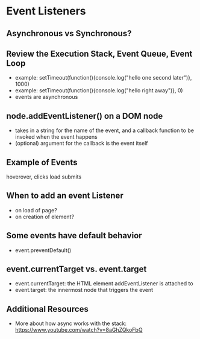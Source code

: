 # Event Listeners

## Asynchronous vs Synchronous?

## Review the Execution Stack, Event Queue, Event Loop

- example: setTimeout(function(){console.log("hello one second later")}, 1000)
- example: setTimeout(function(){console.log("hello right away")}, 0)
- events are asynchronous

## node.addEventListener() on a DOM node

- takes in a string for the name of the event, and a callback function to be invoked when the event happens
- (optional) argument for the callback is the event itself

## Example of Events

hoverover,
clicks
load
submits

## When to add an event Listener

- on load of page?
- on creation of element?

## Some events have default behavior

- event.preventDefault()

## event.currentTarget vs. event.target

- event.currentTarget: the HTML element addEventListener is attached to
- event.target: the innermost node that triggers the event

## Additional Resources

- More about how async works with the stack: https://www.youtube.com/watch?v=8aGhZQkoFbQ

